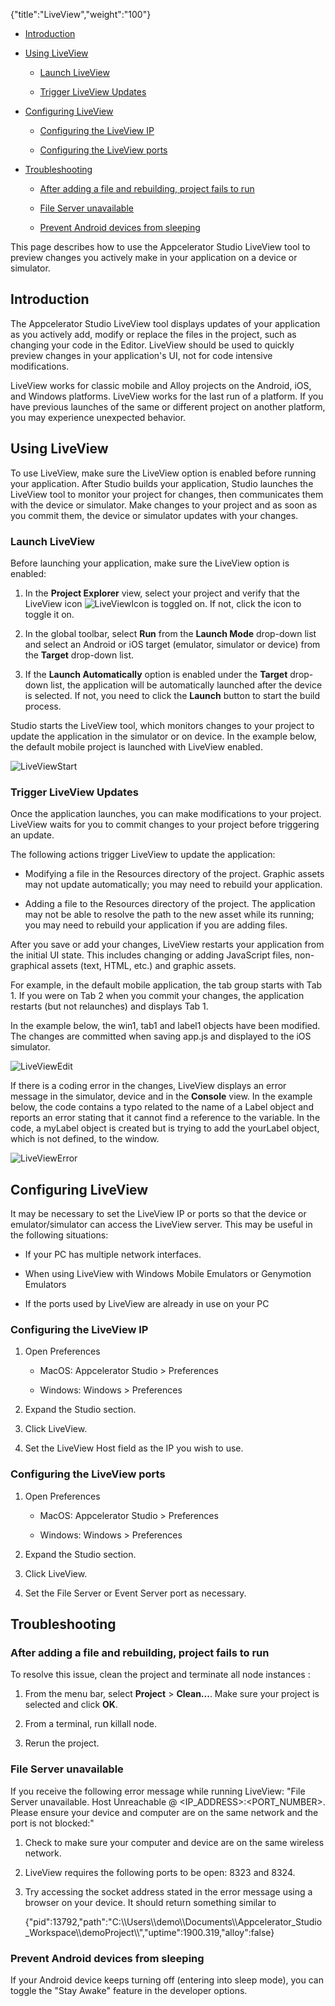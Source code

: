 {"title":"LiveView","weight":"100"} 

*   [Introduction](#Introduction)
    
*   [Using LiveView](#UsingLiveView)
    
    *   [Launch LiveView](#LaunchLiveView)
        
    *   [Trigger LiveView Updates](#TriggerLiveViewUpdates)
        
*   [Configuring LiveView](#ConfiguringLiveView)
    
    *   [Configuring the LiveView IP](#ConfiguringtheLiveViewIP)
        
    *   [Configuring the LiveView ports](#ConfiguringtheLiveViewports)
        
*   [Troubleshooting](#Troubleshooting)
    
    *   [After adding a file and rebuilding, project fails to run](#Afteraddingafileandrebuilding,projectfailstorun)
        
    *   [File Server unavailable](#FileServerunavailable)
        
    *   [Prevent Android devices from sleeping](#PreventAndroiddevicesfromsleeping)
        

This page describes how to use the Appcelerator Studio LiveView tool to preview changes you actively make in your application on a device or simulator.

## Introduction

The Appcelerator Studio LiveView tool displays updates of your application as you actively add, modify or replace the files in the project, such as changing your code in the Editor. LiveView should be used to quickly preview changes in your application's UI, not for code intensive modifications.

LiveView works for classic mobile and Alloy projects on the Android, iOS, and Windows platforms. LiveView works for the last run of a platform. If you have previous launches of the same or different project on another platform, you may experience unexpected behavior.

## Using LiveView

To use LiveView, make sure the LiveView option is enabled before running your application. After Studio builds your application, Studio launches the LiveView tool to monitor your project for changes, then communicates them with the device or simulator. Make changes to your project and as soon as you commit them, the device or simulator updates with your changes.

### Launch LiveView

Before launching your application, make sure the LiveView option is enabled:

1.  In the **Project Explorer** view, select your project and verify that the LiveView icon ![LiveViewIcon](/Images/appc/download/attachments/43298669/LiveViewIcon.png) is toggled on. If not, click the icon to toggle it on.
    
2.  In the global toolbar, select **Run** from the **Launch Mode** drop-down list and select an Android or iOS target (emulator, simulator or device) from the **Target** drop-down list.
    
3.  If the **Launch Automatically** option is enabled under the **Target** drop-down list, the application will be automatically launched after the device is selected. If not, you need to click the **Launch** button to start the build process.
    

Studio starts the LiveView tool, which monitors changes to your project to update the application in the simulator or on device. In the example below, the default mobile project is launched with LiveView enabled.

![LiveViewStart](/Images/appc/download/attachments/43298669/LiveViewStart.png)

### Trigger LiveView Updates

Once the application launches, you can make modifications to your project. LiveView waits for you to commit changes to your project before triggering an update.

The following actions trigger LiveView to update the application:

*   Modifying a file in the Resources directory of the project. Graphic assets may not update automatically; you may need to rebuild your application.
    
*   Adding a file to the Resources directory of the project. The application may not be able to resolve the path to the new asset while its running; you may need to rebuild your application if you are adding files.
    

After you save or add your changes, LiveView restarts your application from the initial UI state. This includes changing or adding JavaScript files, non-graphical assets (text, HTML, etc.) and graphic assets.

For example, in the default mobile application, the tab group starts with Tab 1. If you were on Tab 2 when you commit your changes, the application restarts (but not relaunches) and displays Tab 1.

In the example below, the win1, tab1 and label1 objects have been modified. The changes are committed when saving app.js and displayed to the iOS simulator.

![LiveViewEdit](/Images/appc/download/attachments/43298669/LiveViewEdit.png)

If there is a coding error in the changes, LiveView displays an error message in the simulator, device and in the **Console** view. In the example below, the code contains a typo related to the name of a Label object and reports an error stating that it cannot find a reference to the variable. In the code, a myLabel object is created but is trying to add the yourLabel object, which is not defined, to the window.

![LiveViewError](/Images/appc/download/attachments/43298669/LiveViewError.png)

## Configuring LiveView

It may be necessary to set the LiveView IP or ports so that the device or emulator/simulator can access the LiveView server. This may be useful in the following situations:

*   If your PC has multiple network interfaces.
    
*   When using LiveView with Windows Mobile Emulators or Genymotion Emulators
    
*   If the ports used by LiveView are already in use on your PC
    

### Configuring the LiveView IP

1.  Open Preferences
    
    *   MacOS: Appcelerator Studio > Preferences
        
    *   Windows: Windows > Preferences
        
2.  Expand the Studio section.
    
3.  Click LiveView.
    
4.  Set the LiveView Host field as the IP you wish to use.
    

### Configuring the LiveView ports

1.  Open Preferences
    
    *   MacOS: Appcelerator Studio > Preferences
        
    *   Windows: Windows > Preferences
        
2.  Expand the Studio section.
    
3.  Click LiveView.
    
4.  Set the File Server or Event Server port as necessary.
    

## Troubleshooting

### After adding a file and rebuilding, project fails to run

To resolve this issue, clean the project and terminate all node instances :

1.  From the menu bar, select **Project** \> **Clean...**. Make sure your project is selected and click **OK**.
    
2.  From a terminal, run killall node.
    
3.  Rerun the project.
    

### File Server unavailable

If you receive the following error message while running LiveView: "File Server unavailable. Host Unreachable @ <IP\_ADDRESS>:<PORT\_NUMBER>. Please ensure your device and computer are on the same network and the port is not blocked:"

1.  Check to make sure your computer and device are on the same wireless network.
    
2.  LiveView requires the following ports to be open: 8323 and 8324.
    
3.  Try accessing the socket address stated in the error message using a browser on your device. It should return something similar to
    
    {"pid":13792,"path":"C:\\\\Users\\\\demo\\\\Documents\\\\Appcelerator\_Studio\_Workspace\\\\demoProject\\\\","uptime":1900.319,"alloy":false}
    

### Prevent Android devices from sleeping

If your Android device keeps turning off (entering into sleep mode), you can toggle the "Stay Awake" feature in the developer options.